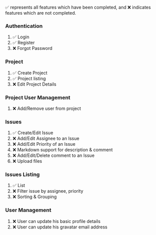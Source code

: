 :white_check_mark: represents all features which have been completed, and :x: indicates features which are not completed. 

### Authentication
1. :white_check_mark: Login
2. :white_check_mark: Register
3. :x: Forgot Password

### Project
1. :white_check_mark: Create Project
2. :white_check_mark: Project listing
3. :x: Edit Project Details

### Project User Management
1. :x: Add/Remove user from project

### Issues
1. :white_check_mark: Create/Edit Issue
2. :x: Add/Edit Assignee to an Issue
3. :x: Add/Edit Priority of an Issue
4. :x: Markdown support for description & comment
5. :x: Add/Edit/Delete comment to an Issue
6. :x: Upload files

### Issues Listing
1. :white_check_mark: List
2. :x: Filter issue by assignee, priority
3. :x: Sorting & Grouping

### User Management
1. :x: User can update his basic profile details
2. :x: User can update his gravatar email address
